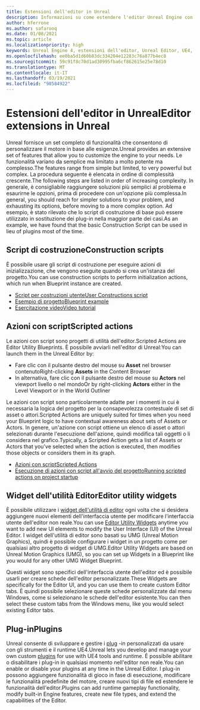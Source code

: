 ```yaml
---
title: Estensioni dell'editor in Unreal
description: Informazioni su come estendere l'editor Unreal Engine con script personalizzati, azioni con script e widget di utilità.
author: hferrone
ms.author: safarooq
ms.date: 01/08/2021
ms.topic: article
ms.localizationpriority: high
keywords: Unreal Engine 4, estensioni dell'editor, Unreal Editor, UE4, HoloLens, HoloLens 2, realtà mista, sviluppo, documentazione, guide, funzionalità, cuffie per la realtà mista, auricolare di realtà mista di Windows, auricolare della realtà virtuale, porting, aggiornamento
ms.openlocfilehash: ee0ba5d1d60b83dc334204e12283c76a877b4ec8
ms.sourcegitcommit: 59c91f8c70d1ad30995fba6cf862615e25e78d10
ms.translationtype: MT
ms.contentlocale: it-IT
ms.lasthandoff: 03/19/2021
ms.locfileid: "98584922"
---
```

# <a name="editor-extensions-in-unreal"></a><span data-ttu-id="33d40-104">Estensioni dell'editor in Unreal</span><span class="sxs-lookup"><span data-stu-id="33d40-104">Editor extensions in Unreal</span></span>

<span data-ttu-id="33d40-105">Unreal fornisce un set completo di funzionalità che consentono di personalizzare il motore in base alle esigenze.</span><span class="sxs-lookup"><span data-stu-id="33d40-105">Unreal provides an extensive set of features that allow you to customize the engine to your needs.</span></span> <span data-ttu-id="33d40-106">Le funzionalità variano da semplice ma limitato a molto potente ma complesso.</span><span class="sxs-lookup"><span data-stu-id="33d40-106">The features range from simple but limited, to very powerful but complex.</span></span> <span data-ttu-id="33d40-107">La procedura seguente è elencata in ordine di complessità crescente.</span><span class="sxs-lookup"><span data-stu-id="33d40-107">The following steps are listed in order of increasing complexity.</span></span> <span data-ttu-id="33d40-108">In generale, è consigliabile raggiungere soluzioni più semplici al problema e esaurirne le opzioni, prima di procedere con un'opzione più complessa.</span><span class="sxs-lookup"><span data-stu-id="33d40-108">In general, you should reach for simpler solutions to your problem, and exhausting its options, before moving to a more complex option.</span></span> <span data-ttu-id="33d40-109">Ad esempio, è stato rilevato che lo script di costruzione di base può essere utilizzato in sostituzione dei plug-in nella maggior parte dei casi.</span><span class="sxs-lookup"><span data-stu-id="33d40-109">As an example, we have found that the basic Construction Script can be used in lieu of plugins most of the time.</span></span> 

<!-- Also, engine modification should be a last resort, as it is not only complex, but integrating changes back into the engine for simple work-around can take a disproportionately long time. -->

## <a name="construction-scripts"></a><span data-ttu-id="33d40-110">Script di costruzione</span><span class="sxs-lookup"><span data-stu-id="33d40-110">Construction scripts</span></span>

<span data-ttu-id="33d40-111">È possibile usare gli script di costruzione per eseguire azioni di inizializzazione, che vengono eseguite quando si crea un'istanza del progetto.</span><span class="sxs-lookup"><span data-stu-id="33d40-111">You can use construction scripts to perform initialization actions, which run when Blueprint instance are created.</span></span>

* [<span data-ttu-id="33d40-112">Script per costruzioni utente</span><span class="sxs-lookup"><span data-stu-id="33d40-112">User Constructions script</span></span>](https://docs.unrealengine.com/ProgrammingAndScripting/Blueprints/UserGuide/UserConstructionScript/index.html)
* [<span data-ttu-id="33d40-113">Esempio di progetto</span><span class="sxs-lookup"><span data-stu-id="33d40-113">Blueprint example</span></span>](https://docs.unrealengine.com/Resources/ContentExamples/Blueprints/1_4/index.html)
* [<span data-ttu-id="33d40-114">Esercitazione video</span><span class="sxs-lookup"><span data-stu-id="33d40-114">Video tutorial</span></span>](https://www.youtube.com/watch?v=z1SD-d9yJmQ&ab_channel=UnrealEngine)

## <a name="scripted-actions"></a><span data-ttu-id="33d40-115">Azioni con script</span><span class="sxs-lookup"><span data-stu-id="33d40-115">Scripted actions</span></span>

<span data-ttu-id="33d40-116">Le azioni con script sono progetti di utilità dell'editor.</span><span class="sxs-lookup"><span data-stu-id="33d40-116">Scripted Actions are Editor Utility Blueprints.</span></span> <span data-ttu-id="33d40-117">È possibile avviarli nell'editor di Unreal:</span><span class="sxs-lookup"><span data-stu-id="33d40-117">You can launch them in the Unreal Editor by:</span></span>
* <span data-ttu-id="33d40-118">Fare clic con il pulsante destro del mouse su **Asset** nel browser contenuto</span><span class="sxs-lookup"><span data-stu-id="33d40-118">Right-clicking **Assets** in the Content Browser</span></span>
* <span data-ttu-id="33d40-119">In alternativa, fare clic con il pulsante destro del mouse su **Actors** nel viewport livello o nel mondo</span><span class="sxs-lookup"><span data-stu-id="33d40-119">Or by right-clicking **Actors** either in the Level Viewport or in the World Outliner</span></span>

<span data-ttu-id="33d40-120">Le azioni con script sono particolarmente adatte per i momenti in cui è necessaria la logica del progetto per la consapevolezza contestuale di set di asset o attori.</span><span class="sxs-lookup"><span data-stu-id="33d40-120">Scripted Actions are uniquely suited for times when you need your Blueprint logic to have contextual awareness about sets of Assets or Actors.</span></span> <span data-ttu-id="33d40-121">In genere, un'azione con script ottiene un elenco di asset o attori selezionati durante l'esecuzione dell'azione, quindi modifica tali oggetti o li considera nel grafico.</span><span class="sxs-lookup"><span data-stu-id="33d40-121">Typically, a Scripted Action gets a list of Assets or Actors that you've selected when the action is executed, then modifies those objects or considers them in its graph.</span></span>

* [<span data-ttu-id="33d40-122">Azioni con script</span><span class="sxs-lookup"><span data-stu-id="33d40-122">Scripted Actions</span></span>](https://docs.unrealengine.com/ProductionPipelines/ScriptingAndAutomation/Blueprints/ScriptedActions/index.html)
* [<span data-ttu-id="33d40-123">Esecuzione di azioni con script all'avvio del progetto</span><span class="sxs-lookup"><span data-stu-id="33d40-123">Running scripted actions on project startup</span></span>](https://docs.unrealengine.com/ProductionPipelines/ScriptingAndAutomation/Blueprints/StartupObjects/index.html)

## <a name="editor-utility-widgets"></a><span data-ttu-id="33d40-124">Widget dell'utilità Editor</span><span class="sxs-lookup"><span data-stu-id="33d40-124">Editor utility widgets</span></span>

<span data-ttu-id="33d40-125">È possibile utilizzare i [widget dell'utilità di editor](https://docs.unrealengine.com/InteractiveExperiences/UMG/UserGuide/EditorUtilityWidgets/index.html) ogni volta che si desidera aggiungere nuovi elementi dell'interfaccia utente per modificare l'interfaccia utente dell'editor non reale.</span><span class="sxs-lookup"><span data-stu-id="33d40-125">You can use [Editor Utility Widgets](https://docs.unrealengine.com/InteractiveExperiences/UMG/UserGuide/EditorUtilityWidgets/index.html) anytime you want to add new UI elements to modify the User Interface (UI) of the Unreal Editor.</span></span> <span data-ttu-id="33d40-126">I widget dell'utilità di editor sono basati su UMG (Unreal Motion Graphics), quindi è possibile configurare i widget in un progetto come per qualsiasi altro progetto di widget di UMG.</span><span class="sxs-lookup"><span data-stu-id="33d40-126">Editor Utility Widgets are based on Unreal Motion Graphics (UMG), so you can set up Widgets in a Blueprint like you would for any other UMG Widget Blueprint.</span></span>

<span data-ttu-id="33d40-127">Questi widget sono specifici dell'interfaccia utente dell'editor ed è possibile usarli per creare schede dell'editor personalizzate.</span><span class="sxs-lookup"><span data-stu-id="33d40-127">These Widgets are specifically for the Editor UI, and you can use them to create custom Editor tabs.</span></span> <span data-ttu-id="33d40-128">È quindi possibile selezionare queste schede personalizzate dal menu Windows, come si selezionano le schede dell'editor esistente.</span><span class="sxs-lookup"><span data-stu-id="33d40-128">You can then select these custom tabs from the Windows menu, like you would select existing Editor tabs.</span></span>

## <a name="plugins"></a><span data-ttu-id="33d40-129">Plug-in</span><span class="sxs-lookup"><span data-stu-id="33d40-129">Plugins</span></span>

<span data-ttu-id="33d40-130">Unreal consente di sviluppare e gestire i [plug](https://docs.unrealengine.com/ProductionPipelines/Plugins/index.html) -in personalizzati da usare con gli strumenti e il runtime UE4.</span><span class="sxs-lookup"><span data-stu-id="33d40-130">Unreal lets you develop and manage your own custom [plugins](https://docs.unrealengine.com/ProductionPipelines/Plugins/index.html) for use with UE4 tools and runtime.</span></span> <span data-ttu-id="33d40-131">È possibile abilitare o disabilitare i plug-in in qualsiasi momento nell'editor non reale.</span><span class="sxs-lookup"><span data-stu-id="33d40-131">You can enable or disable your plugins at any time in the Unreal Editor.</span></span> <span data-ttu-id="33d40-132">I plug-in possono aggiungere funzionalità di gioco in fase di esecuzione, modificare le funzionalità predefinite del motore, creare nuovi tipi di file ed estendere le funzionalità dell'editor.</span><span class="sxs-lookup"><span data-stu-id="33d40-132">Plugins can add runtime gameplay functionality, modify built-in Engine features, create new file types, and extend the capabilities of the Editor.</span></span>

<!-- ## Engine modifications -->

